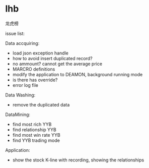# lhb  
龙虎榜  

issue list:  

Data accquiring:  
- load json exception handle  
- how to avoid insert duplicated record?  
- no ammount? cannot get the average price  
- MARCRO definitions    
- modify the application to DEAMON, background running mode  
- is there has override?  
- error log file  

Data Washing:  
- remove the duplicated data  

DataMining:
- find most rich YYB
- find relationship YYB
- find most win rate YYB
- find YYB trading mode

Application:
- show the stock K-line with recording, showing the relationships
